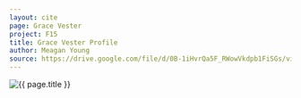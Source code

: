 ```yaml
---
layout: cite
page: Grace Vester
project: F15
title: Grace Vester Profile
author: Meagan Young
source: https://drive.google.com/file/d/0B-1iHvrQa5F_RWowVkdpb1FiSGs/view?usp=sharing
---
```

![{{ page.title }}](/projects/F15/characters/grace/graceprofile.png)
